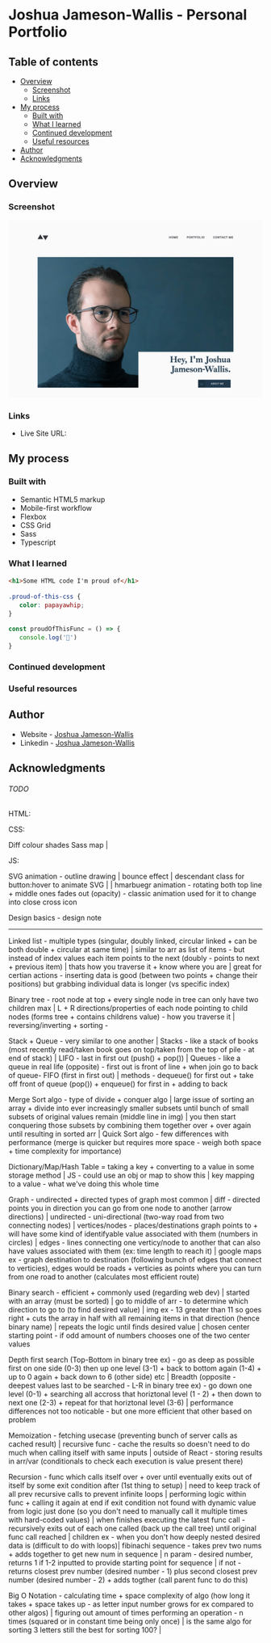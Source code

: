 # Joshua Jameson-Wallis - Personal Portfolio

## Table of contents

-  [Overview](#overview)
   -  [Screenshot](#screenshot)
   -  [Links](#links)
-  [My process](#my-process)
   -  [Built with](#built-with)
   -  [What I learned](#what-i-learned)
   -  [Continued development](#continued-development)
   -  [Useful resources](#useful-resources)
-  [Author](#author)
-  [Acknowledgments](#acknowledgments)

## Overview

### Screenshot

![](./screenshot.png)

### Links

-  Live Site URL:

## My process

### Built with

-  Semantic HTML5 markup
-  Mobile-first workflow
-  Flexbox
-  CSS Grid
-  Sass
-  Typescript

### What I learned

```html
<h1>Some HTML code I'm proud of</h1>
```

```css
.proud-of-this-css {
   color: papayawhip;
}
```

```js
const proudOfThisFunc = () => {
   console.log('🎉')
}
```

### Continued development

### Useful resources

## Author

-  Website - [Joshua Jameson-Wallis](https://joshuajamesonwallis.com)
-  Linkedin - [Joshua Jameson-Wallis]()

## Acknowledgments

###### TODO

HTML:

CSS:

Diff colour shades Sass map |

JS:

SVG animation - outline drawing | bounce effect | descendant class for button:hover to animate SVG | <g> | hmarbuegr animation - rotating both top line + middle ones fades out (opacity) - classic animation used for it to change into close cross icon

Design basics - design note

---

Linked list - multiple types (singular, doubly linked, circular linked + can be both double + circular at same time) | similar to arr as list of items - but instead of index values each item points to the next (doubly - points to next + previous item) | thats how you traverse it + know where you are | great for certian actions - inserting data is good (between two points + change their positions) but grabbing individual data is longer (vs specific index)

Binary tree - root node at top + every single node in tree can only have two children max | L + R directions/properties of each node pointing to child nodes (forms tree + contains childrens value) - how you traverse it | reversing/inverting + sorting -

Stack + Queue - very similar to one another | Stacks - like a stack of books (most recently read/taken book goes on top/taken from the top of pile - at end of stack) | LIFO - last in first out (push() + pop()) | Queues - like a queue in real life (opposite) - first out is front of line + when join go to back of queue- FIFO (first in first out) | methods - dequeue() for first out + take off front of queue (pop()) + enqueue() for first in + adding to back

Merge Sort algo - type of divide + conquer algo | large issue of sorting an array + divide into ever increasingly smaller subsets until bunch of small subsets of original values remain (middle line in img) | you then start conquering those subsets by combining them together over + over again until resulting in sorted arr | Quick Sort algo - few differences with performance (merge is quicker but requires more space - weigh both space + time complexity for importance)

Dictionary/Map/Hash Table = taking a key + converting to a value in some storage method | JS - could use an obj or map to show this | key mapping to a value - what we've doing this whole time

Graph - undirected + directed types of graph most common | diff - directed points you in direction you can go from one node to another (arrow directions) | undirected - uni-directional (two-way road from two connecting nodes) | vertices/nodes - places/destinations graph points to + will have some kind of identifyable value associated with them (numbers in circles) | edges - lines connecting one verticy/node to another that can also have values associated with them (ex: time length to reach it) | google maps ex - graph destination to destination (following bunch of edges that connect to verticies), edges would be roads + verticies as points where you can turn from one road to another (calculates most efficient route)

Binary search - efficient + commonly used (regarding web dev) | started with an array (must be sorted) | go to middle of arr - to determine which direction to go to (to find desired value) | img ex - 13 greater than 11 so goes right + cuts the array in half with all remaining items in that direction (hence binary name) | repeats the logic until finds desired value | chosen center starting point - if odd amount of numbers chooses one of the two center values

Depth first search (Top-Bottom in binary tree ex) - go as deep as possible first on one side (0-3) then up one level (3-1) + back to bottom again (1-4) + up to 0 again + back down to 6 (other side) etc | Breadth (opposite - deepest values last to be searched - L-R in binary tree ex) - go down one level (0-1) + searching all accross that horiztonal level (1 - 2) + then down to next one (2-3) + repeat for that horiztonal level (3-6) | performance differences not too noticable - but one more efficient that other based on problem

Memoization - fetching usecase (preventing bunch of server calls as cached result) | recursive func - cache the results so doesn't need to do much when calling itself with same inputs | outside of React - storing results in arr/var (conditionals to check each execution is value present there)

Recursion - func which calls itself over + over until eventually exits out of itself by some exit condition after (1st thing to setup) | need to keep track of all prev recursive calls to prevent infinite loops | performing logic within func + calling it again at end if exit condition not found with dynamic value from logic just done (so you don't need to manually call it multiple times with hard-coded values) | when finishes executing the latest func call - recursively exits out of each one called (back up the call tree) until original func call reached | children ex - when you don't how deeply nested desired data is (difficult to do with loops)| fibinachi sequence - takes prev two nums + adds together to get new num in sequence | n param - desired number, returns 1 if 1-2 inputted to provide starting point for sequence | if not - returns closest prev number (desired number - 1) plus second closest prev number (desired number - 2) + adds togther (call parent func to do this)

Big O Notation - calculating time + space complexity of algo (how long it takes + space takes up - as letter input number grows for ex compared to other algos) | figuring out amount of times performing an operation - n times (squared or in constant time being only once) | is the same algo for sorting 3 letters still the best for sorting 100? |
